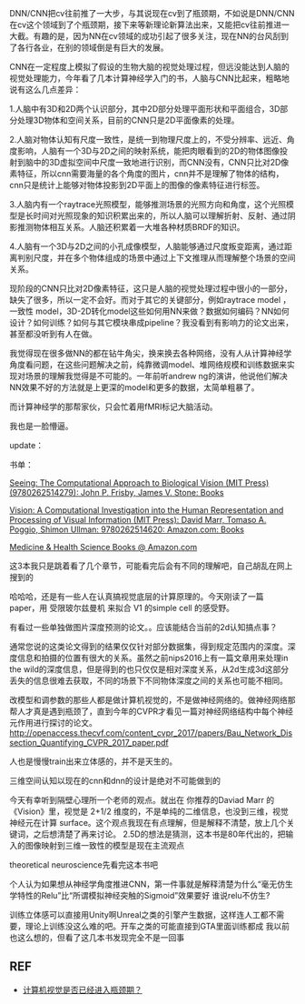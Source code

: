 



DNN/CNN把cv往前推了一大步，与其说现在cv到了瓶颈期，不如说是DNN/CNN在cv这个领域到了个瓶颈期，接下来等新理论新算法出来，又能把cv往前推进一大截。有趣的是，因为NN在cv领域的成功引起了很多关注，现在NN的台风刮到了各行各业，在别的领域倒是有巨大的发展。

CNN在一定程度上模拟了假设的生物大脑的视觉处理过程，但远没能达到人脑的视觉处理能力，今年看了几本计算神经学入门的书，人脑与CNN比起来，粗略地说有这么几点差异：

1.人脑中有3D和2D两个认识部分，其中2D部分处理平面形状和平面组合，3D部分处理3D物体和空间关系，目前的CNN只是2D平面像素的处理。

2.人脑对物体认知有尺度一致性，是统一到物理尺度上的，不受分辨率、远近、角度影响，人脑有一个3D与2D之间的映射系统，能把肉眼看到的2D的物体图像投射到脑中的3D虚拟空间中尺度一致地进行识别，而CNN没有，CNN只比对2D像素特征，所以cnn需要海量的各个角度的图片，cnn并不是理解了物体的结构，cnn只是统计上能够对物体投影到2D平面上的图像的像素特征进行标签。

3.人脑内有一个raytrace光照模型，能够推测场景的光照方向和角度，这个光照模型是长时间对光照现象的知识积累出来的，所以人脑可以理解折射、反射、通过阴影推测物体相互关系。人脑还积累着一大堆各种材质BRDF的知识。

4.人脑有一个3D与2D之间的小孔成像模型，人脑能够通过尺度叛变距离，通过距离判别尺度，并在多个物体组成的场景中通过上下文推理从而理解整个场景的空间关系。

现阶段的CNN只比对2D像素特征，这只是人脑的视觉处理过程中很小的一部分，缺失了很多，所以一定不会好。而对于其它的关键部分，例如raytrace model ，一致性 model，3D-2D转化model这些如何用NN来做？数据如何编码？NN如何设计？如何训练？如何与其它模块串成pipeline？我没看到有影响力的论文出来，甚至都没听到有人在做。

我觉得现在很多做NN的都在钻牛角尖，换来换去各种网络，没有人从计算神经学角度看问题，在这些问题解决之前，纯靠微调model、堆网络规模和训练数据来实现对场景的理解我觉得是不可能的。一年前听andrew ng的演讲，他说他们解决NN效果不好的方法就是上更深的model和更多的数据，太简单粗暴了。

而计算神经学的那帮家伙，只会忙着用fMRI标记大脑活动。

我也是一脸懵逼。

update：

书单：

[Seeing: The Computational Approach to Biological Vision (MIT Press) (9780262514279): John P. Frisby, James V. Stone: Books](https://link.zhihu.com/?target=https%3A//www.amazon.com/Seeing-Computational-Approach-Biological-Vision/dp/0262514273)

[Vision: A Computational Investigation into the Human Representation and Processing of Visual Information (MIT Press): David Marr, Tomaso A. Poggio, Shimon Ullman: 9780262514620: Amazon.com: Books](https://link.zhihu.com/?target=https%3A//www.amazon.com/Vision-Computational-Investigation-Representation-Information/dp/0262514621/ref%3Dsr_1_1%3Fie%3DUTF8%26qid%3D1500919252%26sr%3D8-1%26keywords%3Ddavid%2Bmarr%2Bvision)

[Medicine &amp; Health Science Books @ Amazon.com](https://link.zhihu.com/?target=https%3A//www.amazon.com/Vision-Science-Phenomenology-Stephen-Palmer/dp/0262161834/ref%3Dpd_bxgy_14_img_3%3F_encoding%3DUTF8%26pd_rd_i%3D0262161834%26pd_rd_r%3D1V5VC032K7V9ECJVETFT%26pd_rd_w%3DrdAd3%26pd_rd_wg%3DtulJK%26psc%3D1%26refRID%3D1V5VC032K7V9ECJVETFT)

这3本我只是跳着看了几个章节，可能看完后会有不同的理解吧，自己胡乱在网上搜到的







哈哈哈，还是有一些人在认真搞视觉底层的计算原理的。今天刚读了一篇 paper，用 受限玻尔兹曼机 来拟合 V1 的simple cell 的感受野。




有看过一些单独做图片深度预测的论文。。应该能结合当前的2d认知搞点事？

通常您说的这类论文得到的结果仅仅针对部分数据集，得到规定范围内的深度。深度信息和拍摄的位置有很大的关系。虽然之前nips2016上有一篇文章用来处理in the wild的深度信息，但是得到的也只仅仅是相对深度关系，从2d生成3d这部分丢失的信息很难去获取，不同的场景下不同物体深度之间的关系也可能不相同。




改模型和调参数的那些人都是做计算机视觉的，不是做神经网络的。做神经网络那帮人才真是遇到瓶颈了，直到今年的CVPR才看见一篇对神经网络结构中每个神经元作用进行探讨的论文。
http://openaccess.thecvf.com/content_cvpr_2017/papers/Bau_Network_Dissection_Quantifying_CVPR_2017_paper.pdf


人也是慢慢train出来立体感的，并不是天生的。

三维空间认知以现在的cnn和dnn的设计是绝对不可能做到的



今天有幸听到隔壁心理所一个老师的观点。就出在 你推荐的Daviad Marr 的《Vision》里，视觉是 2+1/2 维度的，不是单纯的二维信息，也没到三维，视觉神经元在计算 surface。这个观点我现在有点理解，但是解释不清楚，放上几个关键词，之后想清楚了再来讨论。
2.5D的想法是猜测，这本书是80年代出的，把输入的图像映射到三维一致性的模型是现在主流观点


theoretical neuroscience先看完这本书吧




个人认为如果想从神经学角度推进CNN，第一件事就是解释清楚为什么“毫无仿生学特性的Relu”比“所谓模拟神经突触的Sigmoid”效果要好
谁说relu不仿生?





训练立体感可以直接用Unity啊Unreal之类的引擎产生数据，这样连人工都不需要，理论上训练没这么难的吧。开车之类的可能直接到GTA里面训练都成
我以前也这么想的，但看了这几本书发现完全不是一回事




## REF

- [计算机视觉是否已经进入瓶颈期？](https://www.zhihu.com/question/51863955)
